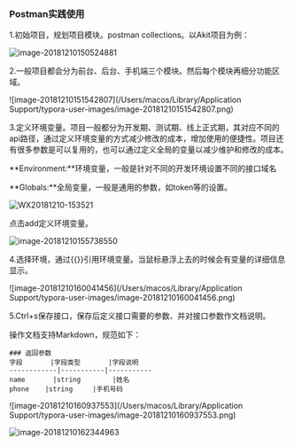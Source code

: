### Postman实践使用

1.初始项目，规划项目模块。postman collections。以Akit项目为例：

![image-20181210150524881](https://raw.githubusercontent.com/shiyuan17/postman-apiwiki/master/images/image-20181210150524881.png)

2.一般项目都会分为前台、后台、手机端三个模块。然后每个模块再细分功能区域。

![image-20181210151542807](/Users/macos/Library/Application Support/typora-user-images/image-20181210151542807.png)

3.定义环境变量。项目一般都分为开发期、测试期、线上正式期，其对应不同的api路径，通过定义环境变量的方式减少修改的成本，增加使用的便捷性。项目还有很多参数是可以复用的，也可以通过定义全局的变量以减少维护和修改的成本。

**Environment:**环境变量，一般是针对不同的开发环境设置不同的接口域名

**Globals:**全局变量，一般是通用的参数，如token等的设置。

![WX20181210-153521](https://raw.githubusercontent.com/shiyuan17/postman-apiwiki/master/images/WX20181210-153521.png)

点击add定义环境变量。

![image-20181210155738550](https://raw.githubusercontent.com/shiyuan17/postman-apiwiki/master/images/WX20181210-155510.png)

4.选择环境，通过{{}}引用环境变量。当鼠标悬浮上去的时候会有变量的详细信息显示。

![image-20181210160041456](/Users/macos/Library/Application Support/typora-user-images/image-20181210160041456.png)

5.Ctrl+s保存接口，保存后定义接口需要的参数、并对接口参数作文档说明。

操作文档支持Markdown，规范如下：

```
### 返回参数
字段       |字段类型       |字段说明
------------|-----------|-----------
name       |string        |姓名
phone    |string     |手机号码
```



![image-20181210160937553](/Users/macos/Library/Application Support/typora-user-images/image-20181210160937553.png)

![image-20181210162344963](https://raw.githubusercontent.com/shiyuan17/postman-apiwiki/master/images/image-20181210162344963.png)


